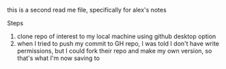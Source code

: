 this is a second read me file, specifically for alex's notes

Steps
1. clone repo of interest to my local machine using github desktop option
2. when I tried to push my commit to GH repo, I was told I don't have write permissions, but I could fork their repo and make my own version, so that's what I'm now saving to